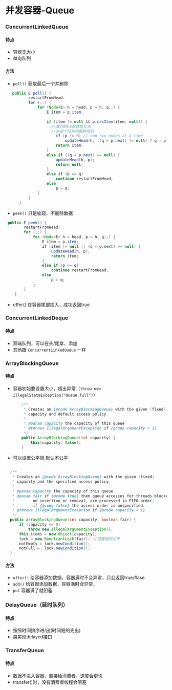 # 并发容器-Queue

### ConcurrentLinkedQueue
 #### 特点
  * 容器无大小
  * 单向队列
 #### 方法
  * `poll()` 获取最后一个并删除
  
  ```java
     public E poll() {
            restartFromHead:
            for (;;) {
                for (Node<E> h = head, p = h, q;;) {
                    E item = p.item;
    
                    if (item != null && p.casItem(item, null)) {
                      //成功的ca是线性化点
                      //从这个队列中删除项目
                        if (p != h) // hop two nodes at a time
                            updateHead(h, ((q = p.next) != null) ? q : p);
                        return item;
                    }
                    else if ((q = p.next) == null) {
                        updateHead(h, p);
                        return null;
                    }
                    else if (p == q)
                        continue restartFromHead;
                    else
                        p = q;
                }
            }
        }
  ```
  * `peek()` 只是偷窥，不删除数据
  ```java
   public E peek() {
          restartFromHead:
          for (;;) {
              for (Node<E> h = head, p = h, q;;) {
                  E item = p.item;
                  if (item != null || (q = p.next) == null) {
                      updateHead(h, p);
                      return item;
                  }
                  else if (p == q)
                      continue restartFromHead;
                  else
                      p = q;
              }
          }
      }
  ```
  * offer()  在容器尾部插入，成功返回true
  
### ConcurrentLinkedDeque
  #### 特点
   * 双端队列，可以在头/尾拿、添加
   * 其他跟  `ConcurrentLinkedQueue` 一样
   
### ArrayBlockingQueue
 #### 特点
  * 容器初始要设置大小，超出异常（`throw new IllegalStateException("Queue full")`）
  ```java
         /**
          * Creates an {@code ArrayBlockingQueue} with the given (fixed)
          * capacity and default access policy.
          *
          * @param capacity the capacity of this queue
          * @throws IllegalArgumentException if {@code capacity < 1}
          */
         public ArrayBlockingQueue(int capacity) {
             this(capacity, false);
         }
  ```
  * 可以设置公平锁,默认不公平
  ```java
         
    /**
     * Creates an {@code ArrayBlockingQueue} with the given (fixed)
     * capacity and the specified access policy.
     *
     * @param capacity the capacity of this queue
     * @param fair if {@code true} then queue accesses for threads blocked
     *        on insertion or removal, are processed in FIFO order;
     *        if {@code false} the access order is unspecified.
     * @throws IllegalArgumentException if {@code capacity < 1}
     */
    public ArrayBlockingQueue(int capacity, boolean fair) {
        if (capacity <= 0)
            throw new IllegalArgumentException();
        this.items = new Object[capacity];
        lock = new ReentrantLock(fair); //设置锁的公平
        notEmpty = lock.newCondition();
        notFull =  lock.newCondition();
    }
  ```
  #### 方法
   * `offer()`  给容器添加数据，容器满时不会异常，只会返回true/flase
   * `add()`    给容器添加数据，容器满时会异常，
   * `put`      容器满了就阻塞
 
### DelayQueue（延时队列）
   #### 特点
   * 按照时间排序进/出(时间短的先出)
   * 类实现delayed接口

### TransferQueue
  #### 特点
   * 数据不进入容器、直接给消费者，速度会更快
   * transfer()时，没有消费者线程会阻塞
